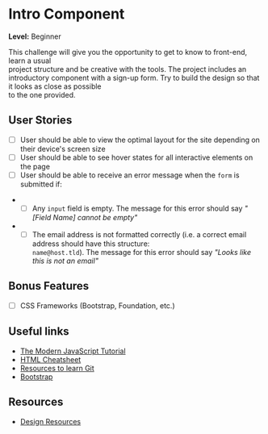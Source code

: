 # Intro Component

**Level:** Beginner

This challenge will give you the opportunity to get to know to front-end, learn a usual  
project structure and be creative with the tools. The project includes an introductory 
component with a sign-up form. Try to build the design so that it looks as close as possible  
to the one provided.

## User Stories
-   [ ] User should be able to view the optimal layout for the site depending on their device's screen size
-   [ ] User should be able to see hover states for all interactive elements on the page
-   [ ] User should be able to receive an error message when the `form` is submitted if:
*   -   [ ] Any `input` field is empty. The message for this error should say *"[Field Name] cannot be empty"*
*   -   [ ] The email address is not formatted correctly (i.e. a correct email address should have this structure:  
  `name@host.tld`). The message for this error should say *"Looks like this is not an email"*

## Bonus Features
-   [ ] CSS Frameworks (Bootstrap, Foundation, etc.) 

## Useful links 
- [The Modern JavaScript Tutorial](https://javascript.info/)
- [HTML Cheatsheet](https://htmlcheatsheet.com/js/)
- [Resources to learn Git](https://try.github.io/)
- [Bootstrap](https://getbootstrap.com/docs/3.4/css/)

## Resources
- [Design Resources](https://github.com/katja-kova/intro-comp)
